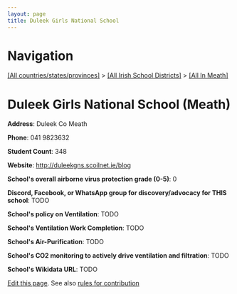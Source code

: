```yaml
---
layout: page
title: Duleek Girls National School
---
```

# Navigation

[[All countries/states/provinces]](../../..) > [[All Irish School Districts]](../..) > [[All In Meath]](..)

# Duleek Girls National School (Meath)

**Address**: Duleek Co Meath

**Phone**: 041 9823632

**Student Count**: 348

**Website**: <http://duleekgns.scoilnet.ie/blog>

**School's overall airborne virus protection grade (0-5)**: 0

**Discord, Facebook, or WhatsApp group for discovery/advocacy for THIS school**: TODO

**School's policy on Ventilation**: TODO

**School's Ventilation Work Completion**: TODO

**School's Air-Purification**: TODO

**School's CO2 monitoring to actively drive ventilation and filtration**: TODO

**School's Wikidata URL**: TODO


[Edit this page](https://github.com/ventilate-schools/Ireland/edit/main/./Meath/Duleek_Girls_National_School.md). See also [rules for contribution](../../../contribution-rules/)